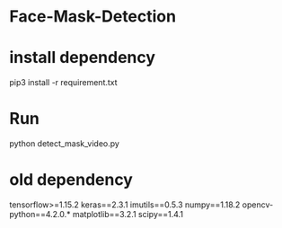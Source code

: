 # Face-Mask-Detection

# install dependency
pip3  install -r requirement.txt

# Run 
python detect_mask_video.py

# old dependency
tensorflow>=1.15.2
keras==2.3.1
imutils==0.5.3
numpy==1.18.2
opencv-python==4.2.0.*
matplotlib==3.2.1
scipy==1.4.1
